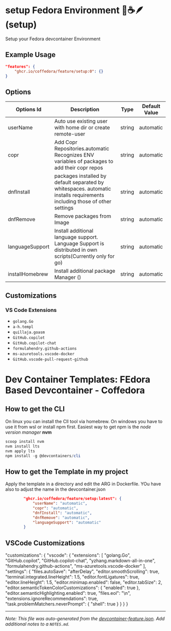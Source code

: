 
# setup Fedora Environment 🧊☕️🪶 (setup)

Setup your Fedora devcontainer Environment

## Example Usage

```json
"features": {
    "ghcr.io/coffedora/feature/setup:0": {}
}
```

## Options

| Options Id | Description | Type | Default Value |
|-----|-----|-----|-----|
| userName | Auto use existing user with home dir or create remote-user | string | automatic |
| copr | Add Copr Repositories.automatic Recognizes ENV variables of packages to add their copr repos | string | automatic |
| dnfInstall | packages installed by default separated by whitespaces. automatic installs requirements including those of other settings  | string | automatic |
| dnfRemove | Remove packages from Image | string | automatic |
| languageSupport | Install additional language support. Language Support is distributed in own scripts(Currently only for go) | string | automatic |
| installHomebrew | Install additional package Manager () | string | automatic |

## Customizations

### VS Code Extensions

- `golang.Go`
- `a-h.templ`
- `quillaja.goasm`
- `GitHub.copilot`
- `GitHub.copilot-chat`
- `formulahendry.github-actions`
- `ms-azuretools.vscode-docker`
- `GitHub.vscode-pull-request-github`

# Dev Container Templates: FEdora Based Devcontainer - Coffedora

## How to get the CLI
On linux you can install the ClI tool via homebrew.
On windows you have to use it from wsl or install npm first.
Easiest way to get npm is the *node version manager* **nvm** 
```powershell
scoop install nvm
nvm install lts
nvm apply lts
npm install -g @devcontainers/cli
```


## How to get the Template in my project
Apply the template in a directory and edit the ARG in Dockerfile. YOu have also to adjust the name in the devcontainer.json
```json
		"ghcr.io/coffedora/feature/setup:latest": {
			"userName": "automatic",
			"copr": "automatic",
			"dnfInstall": "automatic",
			"dnfRemove": "automatic",
			"languageSupport": "automatic"
		}
```
## VSCode Customizations
   "customizations": {
        "vscode": {
            "extensions": [
                "golang.Go",
                "GitHub.copilot",
                "GitHub.copilot-chat",
                "yzhang.markdown-all-in-one",
                "formulahendry.github-actions",
                "ms-azuretools.vscode-docker"
            ],
            "settings": {
                "files.autoSave": "afterDelay",
                "editor.smoothScrolling": true,
                "terminal.integrated.lineHeight": 1.5,
                "editor.fontLigatures": true,
                "editor.lineHeight": 1.5,
                "editor.minimap.enabled": false,
                "editor.tabSize": 2,
                "editor.semanticTokenColorCustomizations": {
                    "enabled": true
                },
                "editor.semanticHighlighting.enabled": true,
                "files.eol": "\n",
                "extensions.ignoreRecommendations": true,
                "task.problemMatchers.neverPrompt": {
                    "shell": true
                }
            }
        }
    }

---

_Note: This file was auto-generated from the [devcontainer-feature.json](https://github.com/coffedora/feature/blob/main/src/setup/devcontainer-feature.json).  Add additional notes to a `NOTES.md`._

